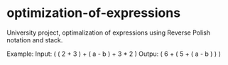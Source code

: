 # optimization-of-expressions

University project, optimalization of expressions using Reverse Polish notation and stack.

Example:
Input: ( ( 2 + 3 ) + ( a - b ) + 3 * 2 )
Outpu: ( 6 + ( 5 + ( a - b ) ) )
